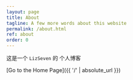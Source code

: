 ```yaml
---
layout: page
title: About
tagline: A few more words about this website
permalink: /about.html
ref: about
order: 0
---
```


这是一个 `LizSeven` 的 个人博客

[Go to the Home Page]({{ '/' | absolute_url }})
